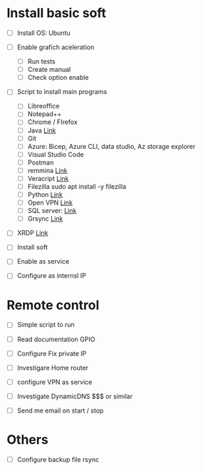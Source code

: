 

# Install basic soft
- [ ] Install OS: Ubuntu
- [ ] Enable grafich aceleration
  - [ ] Run tests
  - [ ] Create manual
  - [ ] Check option enable
- [ ] Script to install main programs
  - [ ] Libreoffice
  - [ ] Notepad++
  - [ ] Chrome / FIrefox
  - [ ] Java [Link](https://www.digitalocean.com/community/tutorials/how-to-install-java-with-apt-on-ubuntu-22-04)
  - [ ] Git
  - [ ] Azure: Bicep, Azure CLI, data studio, Az storage explorer
  - [ ] Visual Studio Code
  - [ ] Postman
  - [ ] remmina [Link](https://remmina.org/how-to-install-remmina/#ubuntu)
  - [ ] Veracript [Link](https://itslinuxfoss.com/how-to-install-and-use-veracrypt-on-ubuntu-22-04/?utm_content=cmp-true)
  - [ ] Filezilla sudo apt install -y filezilla
  - [ ] Python [Link](https://beebom.com/how-install-python-ubuntu-linux/)
  - [ ] Open VPN [Link](https://openvpn.net/vpn-software-packages/ubuntu/)
  - [ ] SQL server: [Link](https://learn.microsoft.com/en-us/sql/linux/quickstart-install-connect-ubuntu?view=sql-server-ver16)
  - [ ] Grsync  [Link](https://askubuntu.com/questions/514963/is-there-any-gui-application-for-command-rsync)
 - [ ] XRDP [Link](https://tecadmin.net/how-to-install-xrdp-on-ubuntu-22-04/)
  - [ ] Install soft
  - [ ] Enable as service
  - [ ] Configure as internsl IP
   


# Remote control
- [ ] Simple script to run
- [ ] Read documentation GPIO
- [ ] Configure Fix private IP 
- [ ] Investigare Home router
- [ ] configure VPN as service
- [ ] Investigate DynamicDNS $$$ or similar 
- [ ] Send me email on start / stop



# Others
- [ ] Configure backup file rsync

